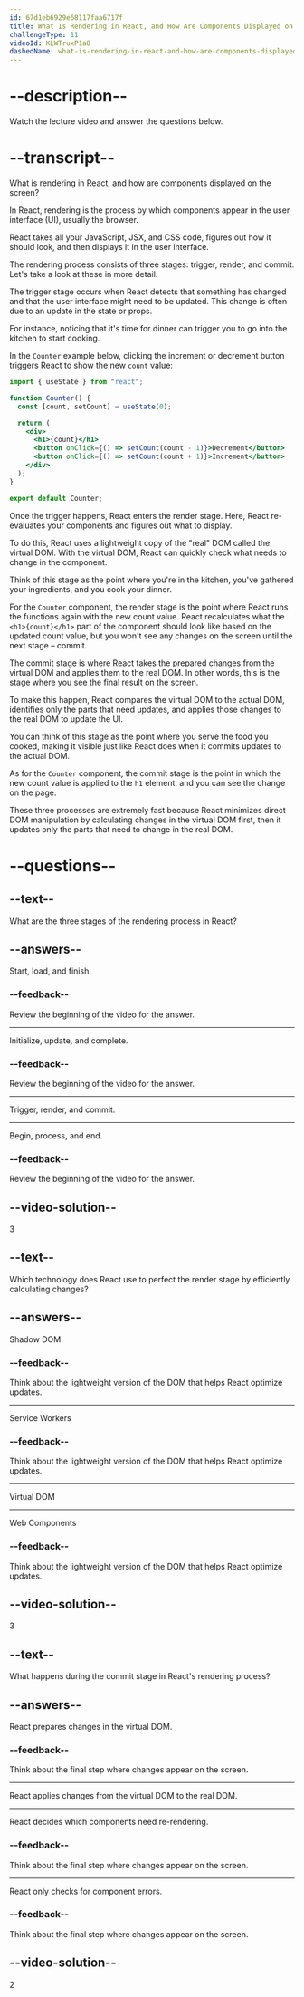 ```yaml
---
id: 67d1eb6929e68117faa6717f
title: What Is Rendering in React, and How Are Components Displayed on the Screen?
challengeType: 11
videoId: KLWTruxP1a8
dashedName: what-is-rendering-in-react-and-how-are-components-displayed-on-the-screen
---
```


# --description--

Watch the lecture video and answer the questions below.

# --transcript--

What is rendering in React, and how are components displayed on the screen?

In React, rendering is the process by which components appear in the user interface (UI), usually the browser.

React takes all your JavaScript, JSX, and CSS code, figures out how it should look, and then displays it in the user interface.

The rendering process consists of three stages: trigger, render, and commit. Let's take a look at these in more detail.

The trigger stage occurs when React detects that something has changed and that the user interface might need to be updated. This change is often due to an update in the state or props.

For instance, noticing that it's time for dinner can trigger you to go into the kitchen to start cooking.

In the `Counter` example below, clicking the increment or decrement button triggers React to show the new `count` value:

```jsx
import { useState } from "react";

function Counter() {
  const [count, setCount] = useState(0);

  return (
    <div>
      <h1>{count}</h1>
      <button onClick={() => setCount(count - 1)}>Decrement</button>
      <button onClick={() => setCount(count + 1)}>Increment</button>
    </div>
  );
}

export default Counter;
```

Once the trigger happens, React enters the render stage. Here, React re-evaluates your components and figures out what to display.

To do this, React uses a lightweight copy of the "real" DOM called the virtual DOM. With the virtual DOM, React can quickly check what needs to change in the component.

Think of this stage as the point where you're in the kitchen, you've gathered your ingredients, and you cook your dinner.

For the `Counter` component, the render stage is the point where React runs the functions again with the new count value. React recalculates what the `<h1>{count}</h1>` part of the component should look like based on the updated count value, but you won't see any changes on the screen until the next stage – commit.

The commit stage is where React takes the prepared changes from the virtual DOM and applies them to the real DOM. In other words, this is the stage where you see the final result on the screen.

To make this happen, React compares the virtual DOM to the actual DOM, identifies only the parts that need updates, and applies those changes to the real DOM to update the UI.

You can think of this stage as the point where you serve the food you cooked, making it visible just like React does when it commits updates to the actual DOM.

As for the `Counter` component, the commit stage is the point in which the new count value is applied to the `h1` element, and you can see the change on the page.

These three processes are extremely fast because React minimizes direct DOM manipulation by calculating changes in the virtual DOM first, then it updates only the parts that need to change in the real DOM.

# --questions--

## --text--

What are the three stages of the rendering process in React?

## --answers--

Start, load, and finish.

### --feedback--

Review the beginning of the video for the answer.

---

Initialize, update, and complete.

### --feedback--

Review the beginning of the video for the answer.

---

Trigger, render, and commit.

---

Begin, process, and end.

### --feedback--

Review the beginning of the video for the answer.

## --video-solution--

3

## --text--

Which technology does React use to perfect the render stage by efficiently calculating changes?

## --answers--

Shadow DOM

### --feedback--

Think about the lightweight version of the DOM that helps React optimize updates.

---

Service Workers

### --feedback--

Think about the lightweight version of the DOM that helps React optimize updates.

---

Virtual DOM

---

Web Components

### --feedback--

Think about the lightweight version of the DOM that helps React optimize updates.

## --video-solution--

3

## --text--

What happens during the commit stage in React's rendering process?

## --answers--

React prepares changes in the virtual DOM.

### --feedback--

Think about the final step where changes appear on the screen.

---

React applies changes from the virtual DOM to the real DOM.

---

React decides which components need re-rendering.

### --feedback--

Think about the final step where changes appear on the screen.

---

React only checks for component errors.

### --feedback--

Think about the final step where changes appear on the screen.

## --video-solution--

2
